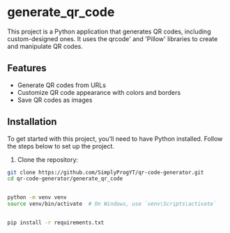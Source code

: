# generate_qr_code

This project is a Python application that generates QR codes, including custom-designed ones. It uses the qrcode' and 'Pillow' libraries to create and manipulate QR codes.

## Features

- Generate QR codes from URLs
- Customize QR code appearance with colors and borders
- Save QR codes as images


## Installation

To get started with this project, you'll need to have Python installed. Follow the steps below to set up the project.

1. Clone the repository:

```bash
git clone https://github.com/SimplyProgYT/qr-code-generator.git
cd qr-code-generator/generate_qr_code


python -m venv venv
source venv/bin/activate  # On Windows, use `venv\Scripts\activate`


pip install -r requirements.txt
